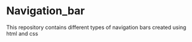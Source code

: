 # Navigation_bar
This repository contains different types of navigation bars created using html and css
